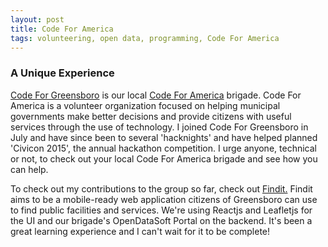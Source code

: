 ```yaml
---
layout: post
title: Code For America
tags: volunteering, open data, programming, Code For America
---
```


### A Unique Experience

[Code For Greensboro](http://codeforgreensboro.org/) is our local [Code For America](http://www.codeforamerica.org/) brigade.  Code For
America is a volunteer organization focused on helping municipal governments make better decisions and provide citizens with useful
services through the use of technology.  I joined Code For Greensboro in July and have since been to several 'hacknights' and have 
helped planned 'Civicon 2015', the annual hackathon competition.  I urge anyone, technical or not, to check out your local Code For 
America brigade and see how you can help.

To check out my contributions to the group so far, check out [Findit.](https://github.com/codeforgso/findit) Findit aims to be
a mobile-ready web application citizens of Greensboro can use to find public facilities and services.  We're using Reactjs and Leafletjs for the UI and our brigade's OpenDataSoft Portal on the backend.  It's been a great learning experience and I 
can't wait for it to be complete!
